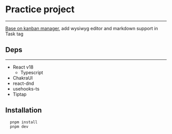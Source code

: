 # Practice project

---

[Base on kanban manager](https://github.com/gionny96/dnd-kanban-board), add wysiwyg editor and markdown support in Task tag

## Deps

---

- React v18
  - Typescript
- ChakraUI
- react-dnd
- usehooks-ts
- Tiptap

## Installation

```zsh
  pnpm install
  pnpm dev
```
